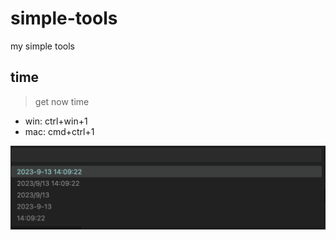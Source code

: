 # simple-tools

my simple tools

## time

> get now time

- win: ctrl+win+1
- mac: cmd+ctrl+1

![](https://github.com/shellingfordly/vsce-simple-tools/blob/main/assets/get_now_time.png)
